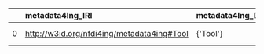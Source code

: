 |    | metadata4Ing_IRI                           | metadata4Ing_DESC   | OFM_IRI                                         | OFM_DESC         |
|---:|:-------------------------------------------|:--------------------|:------------------------------------------------|:-----------------|
|  0 | http://w3id.org/nfdi4ing/metadata4ing#Tool | {'Tool'}            | http://www.ontologies.com/Ontology3197.owl#Tool | {'name': 'Tool'} |